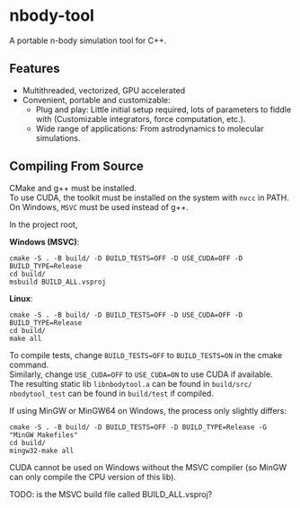 # nbody-tool
A portable n-body simulation tool for C++.

## Features
- Multithreaded, vectorized, GPU accelerated
- Convenient, portable and customizable:
    - Plug and play: Little initial setup required, lots of parameters to fiddle with (Customizable integrators, force computation, etc.).
    - Wide range of applications: From astrodynamics to molecular simulations.

## Compiling From Source
CMake and g++ must be installed.\
To use CUDA, the toolkit must be installed on the system with `nvcc` in PATH.
On Windows, `MSVC` must be used instead of g++.

In the project root,

**Windows (MSVC)**:
```
cmake -S . -B build/ -D BUILD_TESTS=OFF -D USE_CUDA=OFF -D BUILD_TYPE=Release
cd build/
msbuild BUILD_ALL.vsproj
```

**Linux**:
```
cmake -S . -B build/ -D BUILD_TESTS=OFF -D USE_CUDA=OFF -D BUILD_TYPE=Release
cd build/
make all
```
To compile tests, change `BUILD_TESTS=OFF` to `BUILD_TESTS=ON` in the cmake command.\
Similarly, change `USE_CUDA=OFF` to `USE_CUDA=ON` to use CUDA if available.\
The resulting static lib `libnbodytool.a` can be found in `build/src/`\
`nbodytool_test` can be found in `build/test` if compiled.

If using MinGW or MinGW64 on Windows, the process only slightly differs:
```
cmake -S . -B build/ -D BUILD_TESTS=OFF -D BUILD_TYPE=Release -G "MinGW Makefiles"
cd build/
mingw32-make all
```
CUDA cannot be used on Windows without the MSVC compiler (so MinGW can only compile the CPU version of this lib).

TODO: is the MSVC build file called BUILD_ALL.vsproj?
